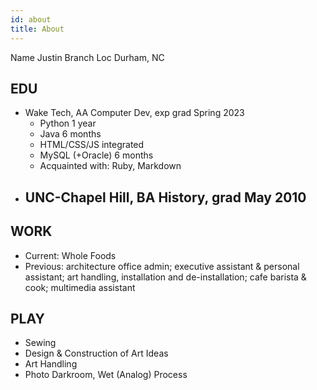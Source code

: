 ```yaml
---
id: about
title: About
---
```


Name	Justin Branch
Loc		Durham, NC

## EDU

- Wake Tech, AA Computer Dev, exp grad Spring 2023
	- Python			1 year
	- Java				6 months
	- HTML/CSS/JS		integrated
	- MySQL (+Oracle)	6 months
	- Acquainted with: Ruby, Markdown
- UNC-Chapel Hill, BA History, grad May 2010
	- 

## WORK

- Current: Whole Foods
- Previous: architecture office admin; executive assistant & personal assistant; art handling, installation and de-installation; cafe barista & cook; multimedia assistant

## PLAY

- Sewing
- Design & Construction of Art Ideas
- Art Handling
- Photo Darkroom, Wet (Analog) Process

